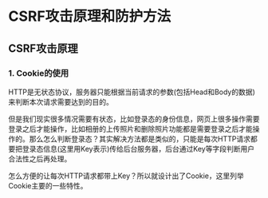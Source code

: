 # CSRF攻击原理和防护方法

## CSRF攻击原理

### 1. Cookie的使用

HTTP是无状态协议，服务器只能根据当前请求的参数(包括Head和Body的数据)来判断本次请求需要达到的目的。

但是我们现实很多情况需要有状态，比如登录态的身份信息，网页上很多操作需要登录之后才能操作，比如相册的上传照片和删除照片功能都是需要登录之后才能操作的。那么怎么判断登录态？其实解决方法都是类似的，只能是每次HTTP请求都要把登录态信息(这里用Key表示)传给后台服务器，后台通过Key等字段判断用户合法性之后再处理。

怎么方便的让每次HTTP请求都带上Key？所以就设计出了Cookie，这里列举Cookie主要的一些特性。
